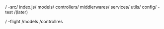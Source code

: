 /
-src/
index.js/
models/
controllers/
middlerwares/
services/
utils/
config/
-test /(later)


/
-flight
/models
/controllres
